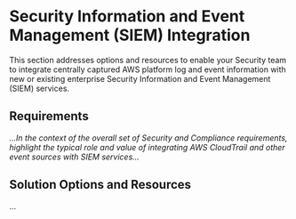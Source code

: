 # Security Information and Event Management (SIEM) Integration

This section addresses options and resources to enable your Security team to integrate centrally captured AWS platform log and event information with new or existing enterprise Security Information and Event Management (SIEM) services.

## Requirements

*...In the context of the overall set of Security and Compliance requirements, highlight the typical role and value of integrating AWS CloudTrail and other event sources with SIEM services...*

## Solution Options and Resources

...
